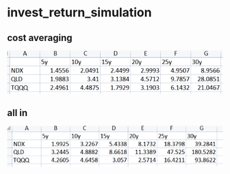 # invest_return_simulation

## cost averaging

<img src="return_cost_averaging.png" width="800">


## all in 

<img src="return_all_in.png" width="800">


